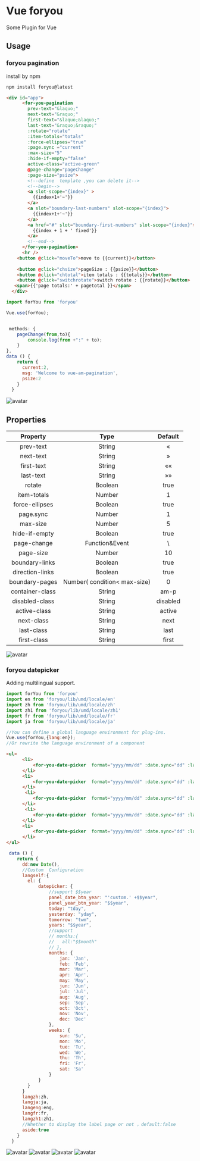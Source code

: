 
# Vue foryou

Some Plugin for Vue

## Usage

### foryou pagination  

install by npm

```md
npm install foryou@latest
```

```html
<div id="app">
      <for-you-pagination
        prev-text="&laquo;"  
        next-text="&raquo;"
        first-text="&laquo;&laquo;"
        last-text="&raquo;&raquo;"
        :rotate="rotate"
        :item-totals="totals"
        :force-ellipses="true"  
        :page.sync ="current"
        :max-size="5"
        :hide-if-empty="false"
        active-class="active-green"
        @page-change="pageChange"
        :page-size="psize">
        <!--define  template ,you can delete it-->
        <!--begin-->
        <a slot-scope="{index}" >
          {{index+1+'~'}}
        </a>
        <a slot="boundary-last-numbers" slot-scope="{index}">
          {{index+1+'~'}}
        </a>
        <a href="#" slot="boundary-first-numbers" slot-scope="{index}">
          {{index + 1 + ' fixed'}}
        </a>
        <!--end-->
      </for-you-pagination>
      <hr />
    <button @click="moveTo">move to {{current}}</button>
  
    <button @click="chsize">pageSize : {{psize}}</button>
    <button @click="chtotal">item totals : {{totals}}</button>
    <button @click="switchrotate">switch rotate : {{rotate}}</button>
   <span>{{'page totals:' + pagetotal }}</span>
  </div>  
```

```js
import forYou from 'foryou'

Vue.use(forYou);


 methods: {
    pageChange(from,to){
        console.log(from +":" + to);
    }
},
data () {
    return {
      current:2,
      msg: 'Welcome to vue-am-pagination',
      psize:2
    }
  }
```

![avatar](https://github.com/lucky51/vue-am-pagination/blob/master/images/am-pagination1.png?raw=true)

## Properties

| Property | Type | Default |
| :------:|:------:|:------:|
|prev-text|String| &laquo;|
|next-text|String| &raquo;|
|first-text|String|&laquo;&laquo;|
|last-text|String|&raquo;&raquo;|
|rotate |Boolean|true|
|item-totals|Number|1|
|force-ellipses|Boolean|true|
|page.sync|Number|1|
|max-size|Number|5|
|hide-if-empty|Boolean|true|
|page-change|Function&Event| \ |
|page-size|Number|10|
|boundary-links|Boolean|true|
|direction-links|Boolean|true|
|boundary-pages|Number( condition< max-size)|0|
|container-class|String|am-p|
|disabled-class|String|disabled|
|active-class|String|active|
|next-class|String|next|
|last-class|String|last|
|first-class|String|first|

![avatar](https://github.com/lucky51/vue-am-pagination/blob/master/images/am-pagination.jpg?raw=true)

### foryou datepicker

Adding multilingual support.

```js
import forYou from 'foryou'
import en from 'foryou/lib/umd/locale/en'
import zh from 'foryou/lib/umd/locale/zh'
import zh1 from 'foryou/lib/umd/locale/zh1'
import fr from 'foryou/lib/umd/locale/fr'
import ja from 'foryou/lib/umd/locale/ja'

//You can define a global language environment for plug-ins.
Vue.use(forYou,{lang:en});
//Or rewrite the language environment of a component
```

```html
<ul>  
      <li>
          <for-you-date-picker  format="yyyy/mm/dd" :date.sync="dd" :lang="langzh" :has-aside="aside" />
      </li>
      <li>
          <for-you-date-picker  format="yyyy/mm/dd" :date.sync="dd" :lang="langeng" :has-aside="aside" />
      </li>
       <li>
          <for-you-date-picker  format="yyyy/mm/dd" :date.sync="dd" :lang="langfr" :has-aside="aside" />
      </li>
       <li>
          <for-you-date-picker  format="yyyy/mm/dd" :date.sync="dd" :lang="langja" :has-aside="aside" />
      </li>
      <li>
          <for-you-date-picker  format="yyyy/mm/dd" :date.sync="dd" :lang="langself" :has-aside="aside" />
      </li>
</ul>
```

```js
 data () {
    return {
      dd:new Date(),
      //Custom  Configuration
      langself:{
        el: {
            datepicker: {
                //support $$year
                panel_date_btn_year: "'custom.' +$$year",
                panel_year_btn_year: "$$year",
                today: "tday",
                yesterday: "yday",
                tomorrow: "twm",
                years: "$$year",
                //support
                // months:{
                //   all:"$$month"
                // },
                months: {
                    jan: 'Jan',
                    feb: 'Feb',
                    mar: 'Mar',
                    apr: 'Apr',
                    may: 'May',
                    jun: 'Jun',
                    jul: 'Jul',
                    aug: 'Aug',
                    sep: 'Sep',
                    oct: 'Oct',
                    nov: 'Nov',
                    dec: 'Dec'
                },
                weeks: {
                    sun: 'Su',
                    mon: 'Mo',
                    tue: 'Tu',
                    wed: 'We',
                    thu: 'Th',
                    fri: 'Fr',
                    sat: 'Sa'
                }
            }
        }
      }
      langzh:zh,
      langja:ja,
      langeng:eng,
      langfr:fr,
      langzh1:zh1,
      //Whether to display the label page or not ，default:false
      aside:true
    }
  }
```

![avatar](https://github.com/lucky51/foryou/blob/master/images/picker3.gif?raw=true)
![avatar](https://github.com/lucky51/foryou/blob/master/images/picker4.gif?raw=true)
![avatar](https://github.com/lucky51/foryou/blob/master/images/picker5.gif?raw=true)
![avatar](https://github.com/lucky51/foryou/blob/master/images/picker6.gif?raw=true)